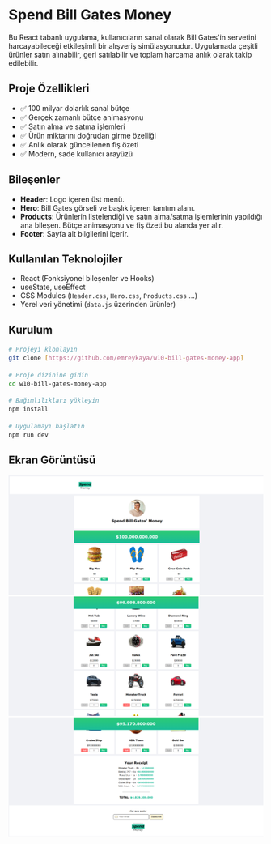 # Spend Bill Gates Money

Bu React tabanlı uygulama, kullanıcıların sanal olarak Bill Gates'in servetini harcayabileceği etkileşimli bir alışveriş simülasyonudur. Uygulamada çeşitli ürünler satın alınabilir, geri satılabilir ve toplam harcama anlık olarak takip edilebilir.


## Proje Özellikleri

- ✅ 100 milyar dolarlık sanal bütçe
- ✅ Gerçek zamanlı bütçe animasyonu
- ✅ Satın alma ve satma işlemleri
- ✅ Ürün miktarını doğrudan girme özelliği
- ✅ Anlık olarak güncellenen fiş özeti
- ✅ Modern, sade kullanıcı arayüzü


## Bileşenler

- **Header**: Logo içeren üst menü.
- **Hero**: Bill Gates görseli ve başlık içeren tanıtım alanı.
- **Products**: Ürünlerin listelendiği ve satın alma/satma işlemlerinin yapıldığı ana bileşen. Bütçe animasyonu ve fiş özeti bu alanda yer alır.
- **Footer**: Sayfa alt bilgilerini içerir.


## Kullanılan Teknolojiler

- React (Fonksiyonel bileşenler ve Hooks)
- useState, useEffect
- CSS Modules (`Header.css`, `Hero.css`, `Products.css` ...)
- Yerel veri yönetimi (`data.js` üzerinden ürünler)


## Kurulum

```bash
# Projeyi klonlayın
git clone [https://github.com/emreykaya/w10-bill-gates-money-app]

# Proje dizinine gidin
cd w10-bill-gates-money-app

# Bağımlılıkları yükleyin
npm install

# Uygulamayı başlatın
npm run dev
```


## Ekran Görüntüsü
    
![1](public/screenshots/1.png)
![2](public/screenshots/2.png)
![3](public/screenshots/3.png)
